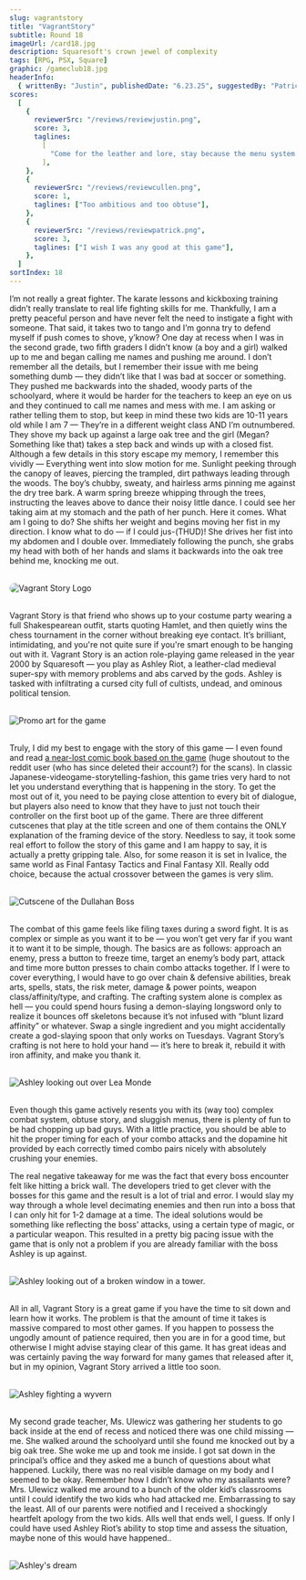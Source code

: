 ```yaml
---
slug: vagrantstory
title: "VagrantStory"
subtitle: Round 18
imageUrl: /card18.jpg
description: Squaresoft's crown jewel of complexity
tags: [RPG, PSX, Square]
graphic: /gameclub18.jpg
headerInfo:
  { writtenBy: "Justin", publishedDate: "6.23.25", suggestedBy: "Patrick" }
scores:
  [
    {
      reviewerSrc: "/reviews/reviewjustin.png",
      score: 3,
      taglines:
        [
          "Come for the leather and lore, stay because the menu system won’t let you leave",
        ],
    },
    {
      reviewerSrc: "/reviews/reviewcullen.png",
      score: 1,
      taglines: ["Too ambitious and too obtuse"],
    },
    {
      reviewerSrc: "/reviews/reviewpatrick.png",
      score: 3,
      taglines: ["I wish I was any good at this game"],
    },
  ]
sortIndex: 18
---
```


I’m not really a great fighter. The karate lessons and kickboxing training didn’t really translate to real life fighting skills for me. Thankfully, I am a pretty peaceful person and have never felt the need to instigate a fight with someone. That said, it takes two to tango and I’m gonna try to defend myself if push comes to shove, y’know? One day at recess when I was in the second grade, two fifth graders I didn’t know (a boy and a girl) walked up to me and began calling me names and pushing me around. I don’t remember all the details, but I remember their issue with me being something dumb — they didn’t like that I was bad at soccer or something. They pushed me backwards into the shaded, woody parts of the schoolyard, where it would be harder for the teachers to keep an eye on us and they continued to call me names and mess with me. I am asking or rather telling them to stop, but keep in mind these two kids are 10-11 years old while I am 7 — They’re in a different weight class AND I’m outnumbered. They shove my back up against a large oak tree and the girl (Megan? Something like that) takes a step back and winds up with a closed fist. Although a few details in this story escape my memory, I remember this vividly — Everything went into slow motion for me. Sunlight peeking through the canopy of leaves, piercing the trampled, dirt pathways leading through the woods. The boy’s chubby, sweaty, and hairless arms pinning me against the dry tree bark. A warm spring breeze whipping through the trees, instructing the leaves above to dance their noisy little dance. I could see her taking aim at my stomach and the path of her punch. Here it comes. What am I going to do? She shifts her weight and begins moving her fist in my direction. I know what to do — if I could jus-(THUD)! She drives her fist into my abdomen and I double over. Immediately following the punch, she grabs my head with both of her hands and slams it backwards into the oak tree behind me, knocking me out.
<br></br>

<div class="reviewsplit"><img src="/reviews/vagrantstory/logo.png"
alt="Vagrant Story Logo" style="border-radius: 20px;"/></div><br>

Vagrant Story is that friend who shows up to your costume party wearing a full Shakespearean outfit, starts quoting Hamlet, and then quietly wins the chess tournament in the corner without breaking eye contact. It’s brilliant, intimidating, and you're not quite sure if you're smart enough to be hanging out with it. Vagrant Story is an action role-playing game released in the year 2000 by Squaresoft — you play as Ashley Riot, a leather-clad medieval super-spy with memory problems and abs carved by the gods. Ashley is tasked with infiltrating a cursed city full of cultists, undead, and ominous political tension. <br><br>

<div class="reviewsplit"><img src="/reviews/vagrantstory/art.jpg"
alt="Promo art for the game" /><div><br>

Truly, I did my best to engage with the story of this game — I even found and read [a near-lost comic book based on the game](/reviews/vagrantstory/comic.png) (huge shoutout to the reddit user (who has since deleted their account?) for the scans). In classic Japanese-videogame-storytelling-fashion, this game tries very hard to not let you understand everything that is happening in the story. To get the most out of it, you need to be paying close attention to every bit of dialogue, but players also need to know that they have to just not touch their controller on the first boot up of the game. There are three different cutscenes that play at the title screen and one of them contains the ONLY explanation of the framing device of the story. Needless to say, it took some real effort to follow the story of this game and I am happy to say, it is actually a pretty gripping tale. Also, for some reason it is set in Ivalice, the same world as Final Fantasy Tactics and Final Fantasy XII. Really odd choice, because the actual crossover between the games is very slim. <br><br>

<div class="reviewsplit"><img src="/reviews/vagrantstory/dullahan.gif"
alt="Cutscene of the Dullahan Boss" /><div><br>

The combat of this game feels like filing taxes during a sword fight. It is as complex or simple as you want it to be — you won’t get very far if you want it to want it to be simple, though. The basics are as follows: approach an enemy, press a button to freeze time, target an enemy’s body part, attack and time more button presses to chain combo attacks together. If I were to cover everything, I would have to go over chain & defensive abilities, break arts, spells, stats, the risk meter, damage & power points, weapon class/affinity/type, and crafting. The crafting system alone is complex as hell — you could spend hours fusing a demon-slaying longsword only to realize it bounces off skeletons because it’s not infused with “blunt lizard affinity” or whatever. Swap a single ingredient and you might accidentally create a god-slaying spoon that only works on Tuesdays. Vagrant Story’s crafting is not here to hold your hand — it’s here to break it, rebuild it with iron affinity, and make you thank it. <br><br>

<div class="reviewsplit"><img src="/reviews/vagrantstory/leamonde.png"
alt="Ashley looking out over Lea Monde" /><div><br>

Even though this game actively resents you with its (way too) complex combat system, obtuse story, and sluggish menus, there is plenty of fun to be had chopping up bad guys. With a little practice, you should be able to hit the proper timing for each of your combo attacks and the dopamine hit provided by each correctly timed combo pairs nicely with absolutely crushing your enemies.

The real negative takeaway for me was the fact that every boss encounter felt like hitting a brick wall. The developers tried to get clever with the bosses for this game and the result is a lot of trial and error. I would slay my way through a whole level decimating enemies and then run into a boss that I can only hit for 1-2 damage at a time. The ideal solutions would be something like reflecting the boss’ attacks, using a certain type of magic, or a particular weapon. This resulted in a pretty big pacing issue with the game that is only not a problem if you are already familiar with the boss Ashley is up against.<br><br>

<div class="reviewsplit"><img src="/reviews/vagrantstory/ashley.gif"
alt="Ashley looking out of a broken window in a tower." /><div><br>

All in all, Vagrant Story is a great game if you have the time to sit down and learn how it works. The problem is that the amount of time it takes is massive compared to most other games. If you happen to possess the ungodly amount of patience required, then you are in for a good time, but otherwise I might advise staying clear of this game. It has great ideas and was certainly paving the way forward for many games that released after it, but in my opinion, Vagrant Story arrived a little too soon.<br><br>

<div class="reviewsplit"><img src="/reviews/vagrantstory/wyvern.gif"
alt="Ashley fighting a wyvern" /><div><br>

My second grade teacher, Ms. Ulewicz was gathering her students to go back inside at the end of recess and noticed there was one child missing — me. She walked around the schoolyard until she found me knocked out by a big oak tree. She woke me up and took me inside. I got sat down in the principal’s office and they asked me a bunch of questions about what happened. Luckily, there was no real visible damage on my body and I seemed to be okay. Remember how I didn’t know who my assailants were? Mrs. Ulewicz walked me around to a bunch of the older kid’s classrooms until I could identify the two kids who had attacked me. Embarrassing to say the least. All of our parents were notified and I received a shockingly heartfelt apology from the two kids. Alls well that ends well, I guess. If only I could have used Ashley Riot’s ability to stop time and assess the situation, maybe none of this would have happened..
<br><br>

<div class="reviewsplit" style="margin-bottom: -40px;"><img src="/reviews/vagrantstory/dream.png"
alt="Ashley's dream" style="margin-bottom: -20px;"/><div>

<br><br><br>
